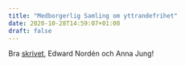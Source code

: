```yaml
---
title: "Medborgerlig Samling om yttrandefrihet"
date: 2020-10-28T14:59:07+01:00
draft: false
---
```


Bra [skrivet](https://web.archive.org/web/20201030135753/https://nyheteridag.se/debatt-varning-for-politiker-som-inte-har-forstatt-vad-yttrandefrihet-handlar-om/), Edward Nordén och Anna Jung!
